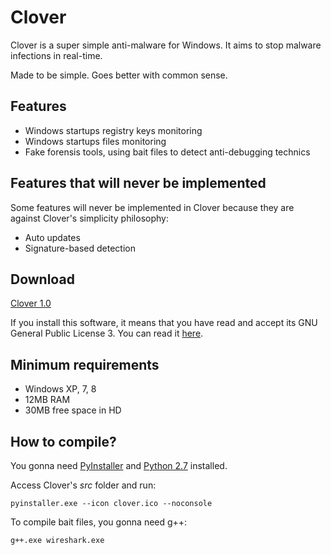 # Clover
Clover is a super simple anti-malware for Windows. It aims to stop malware infections in real-time.

Made to be simple. Goes better with common sense.

## Features
* Windows startups registry keys monitoring
* Windows startups files monitoring
* Fake forensis tools, using bait files to detect anti-debugging technics

## Features that will never be implemented
Some features will never be implemented in Clover because they are against Clover's simplicity philosophy:
* Auto updates
* Signature-based detection

## Download
[Clover 1.0](https://github.com/clover-av/clover/blob/master/bin/Clover_Antimalware_1_0_Setup.exe?raw=true)

If you install this software, it means that you have read and accept its GNU General Public License 3. You can read it [here](https://github.com/clover-av/clover/blob/master/LICENSE.md). 

## Minimum requirements
- Windows XP, 7, 8
- 12MB RAM
- 30MB free space in HD

## How to compile?
You gonna need [PyInstaller](https://github.com/pyinstaller/pyinstaller/wiki) and [Python 2.7](https://www.python.org/download/releases/2.7) installed.

Access Clover's *src* folder and run:

    pyinstaller.exe --icon clover.ico --noconsole

To compile bait files, you gonna need g++:

    g++.exe wireshark.exe
